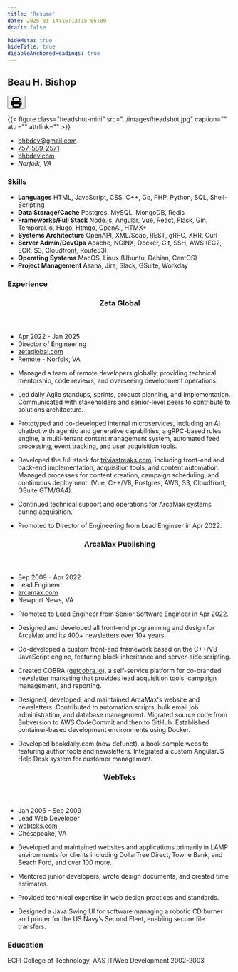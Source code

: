```yaml
---
title: 'Resume'
date: 2025-01-14T16:13:15-05:00
draft: false

hideMeta: true
hideTitle: true
disableAnchoredHeadings: true
---
```


<section class="res-header">
<h1>Beau H. Bishop</h1>

<button class="print" onclick="window.print()" title="Print">
 <svg xmlns="http://www.w3.org/2000/svg" viewBox="0 0 512 512" width="24" height="24"><!--!Font Awesome Free 6.7.2 by @fontawesome - https://fontawesome.com License - https://fontawesome.com/license/free Copyright 2025 Fonticons, Inc.--><path d="M128 0C92.7 0 64 28.7 64 64l0 96 64 0 0-96 226.7 0L384 93.3l0 66.7 64 0 0-66.7c0-17-6.7-33.3-18.7-45.3L400 18.7C388 6.7 371.7 0 354.7 0L128 0zM384 352l0 32 0 64-256 0 0-64 0-16 0-16 256 0zm64 32l32 0c17.7 0 32-14.3 32-32l0-96c0-35.3-28.7-64-64-64L64 192c-35.3 0-64 28.7-64 64l0 96c0 17.7 14.3 32 32 32l32 0 0 64c0 35.3 28.7 64 64 64l256 0c35.3 0 64-28.7 64-64l0-64zM432 248a24 24 0 1 1 0 48 24 24 0 1 1 0-48z"/></svg>
</button>

</section>



<div class="res-meta">

{{< figure class="headshot-mini" src="../images/headshot.jpg" caption="" attr="" attrlink="" >}} 

- [bhbdev@gmail.com](mailto:bhbdev@gmail.com)
- [757-589-2571](tel:17575892571)
- [bhbdev.com](https://bhbdev.com)
- *Norfolk, VA*

</div>


### Skills 

<div class="res-skills">

- **Languages** 
HTML, JavaScript, CSS, C++, Go, PHP, Python, SQL, Shell-Scripting
- **Data Storage/Cache** 
Postgres, MySQL, MongoDB, Redis
- **Frameworks/Full Stack**
Node.js, Angular, Vue, React, Flask, Gin, Temporal.io, Hugo, Htmgo, OpenAI, HTMX*
- **Systems Architecture** 
OpenAPI, XML/Soap, REST, gRPC, XHR, Curl
- **Server Admin/DevOps** 
Apache, NGINX, Docker, Git, SSH, AWS (EC2, ECR, S3, Cloudfront, Route53)
- **Operating Systems** 
MacOS, Linux (Ubuntu, Debian, CentOS)
- **Project Management** 
Asana, Jira, Slack, GSuite, Workday


</div>

### Experience

<div class="res-experience">

  <article class="res-job">
    <header>
      <h3>Zeta Global</h3>
    </header>
    <aside class="res-meta">
      <ul>
          <li class="tenure">Apr 2022 - Jan 2025</li>
          <li class="role">Director of Engineering</li>
          <li class="website"><a href="https://www.zetaglobal.com">zetaglobal.com</a></li>
          <li class="location">Remote - Norfolk, VA</li>
      </ul>
    </aside>
    <section class="res-highlights">

-  Managed a team of remote developers globally, providing technical mentorship, code reviews, and overseeing development operations.

- Led daily Agile standups, sprints, product planning, and implementation. Communicated with stakeholders and senior-level peers to contribute to solutions architecture.

- Prototyped and co-developed internal microservices, including an AI chatbot with agentic and generative capabilities, a gRPC-based rules engine, a multi-tenant content management system, automated feed processing, event tracking, and user acquisition tools.

- Developed the full stack for [triviastreaks.com](https://www.triviastreaks.com), including front-end and back-end implementation, acquisition tools, and content automation. Managed processes for content creation, campaign scheduling, and continuous deployment. (Vue, C++/V8, Postgres, AWS, S3, Cloudfront, GSuite GTM/GA4).

- Continued technical support and operations for ArcaMax systems during acquisition.

- Promoted to Director of Engineering from Lead Engineer in Apr 2022.


    </section>
  </article>

  <article class="res-job">
    <header>
      <h3>ArcaMax Publishing</h3>
    </header>
    <aside class="res-meta">
      <ul>
          <li class="tenure">Sep 2009 - Apr 2022</li>
          <li class="role">Lead Engineer</li>
          <li class="website"><a href="https://www.arcamax.com">arcamax.com</a></li>
          <li class="location">Newport News, VA</li>
      </ul>
    </aside>
    <section class="res-highlights">
    
  - Promoted to Lead Engineer from Senior Software Engineer in Apr 2022.

  - Designed and developed all front-end programming and design for ArcaMax and its 400+ newsletters over 10+ years.

  - Co-developed a custom front-end framework based on the C++/V8 JavaScript engine, featuring block inheritance and server-side scripting.

  - Created COBRA ([getcobra.io](https://getcobra.io)), a self-service platform for co-branded newsletter marketing that provides lead acquisition tools, campaign management, and reporting.

  - Designed, developed, and maintained ArcaMax's website and newsletters. Contributed to automation scripts, bulk email job administration, and database management. Migrated source code from Subversion to AWS CodeCommit and then to GitHub. Established container-based development environments using Docker.

  - Developed bookdaily.com (now defunct), a book sample website featuring author tools and newsletters. Integrated a custom AngularJS Help Desk system for customer management.


    </section>
  </article>

  <article class="res-job">
    <header>
      <h3>WebTeks</h3>
    </header>
    <aside class="res-meta">
      <ul>
      <li class="tenure">Jan 2006 - Sep 2009</li>
      <li class="role">Lead Web Developer</li>
      <li class="website"><a href="https://www.webteks.com">webteks.com</a></li>
      <li class="location">Chesapeake, VA</li>
      </ul>
    </aside>
    <section class="res-highlights">

  - Developed and maintained websites and applications primarily in LAMP environments for clients including DollarTree Direct, Towne Bank, and Beach Ford, and over 100 more.

  - Mentored junior developers, wrote design documents, and created time estimates.

  - Provided technical expertise in web design practices and standards.

  - Designed a Java Swing UI for software managing a robotic CD burner and printer for the US Navy’s Second Fleet, enabling secure file transfers.


    </section>
  </article>

</div>

### Education 

ECPI College of Technology, AAS IT/Web Development 2002-2003
